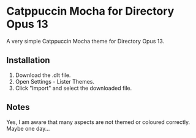 # Catppuccin Mocha for Directory Opus 13
A very simple Catppuccin Mocha theme for Directory Opus 13.

## Installation
1. Download the .dlt file.
2. Open Settings - Lister Themes.
3. Click "Import" and select the downloaded file.

## Notes
Yes, I am aware that many aspects are not themed or coloured correctly. Maybe one day...
